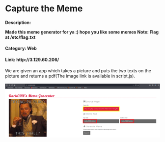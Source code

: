 <h1>Capture the Meme</h1>
<h4>Description: 
<p>Made this meme generator for ya :) hope you like some memes 
Note: Flag at /etc/flag.txt</p>
<h4>Category: Web</h4>
<h4>Link: http://3.129.60.206/</h4>

We are given an app which takes a picture and puts the two texts on the picture and returns a pdf(The image link is available in script.js).
<br></br><img src='./images/Screenshot (103).png' /><br></br>
